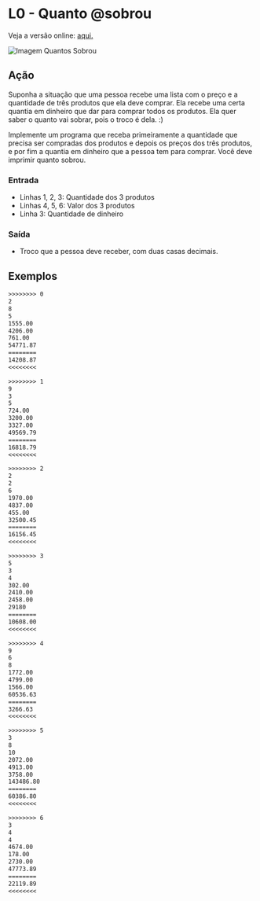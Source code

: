# L0 - Quanto @sobrou

Veja a versão online: [aqui.](https://github.com/qxcodefup/arcade/blob/master/base/sobrou/Readme.md)

![Imagem Quantos Sobrou](https://raw.githubusercontent.com/qxcodefup/arcade/master/base/sobrou/cover.jpg)

## Ação

Suponha a situação que uma pessoa recebe uma lista com o preço e a
quantidade de três produtos que ela deve comprar. Ela recebe uma certa quantia
em dinheiro que dar para comprar todos os produtos. Ela quer saber o quanto
vai sobrar, pois o troco é dela. :)

Implemente um programa que receba primeiramente a quantidade que precisa ser
compradas dos produtos e depois os preços dos três produtos, e por fim a
quantia em dinheiro que a pessoa tem para comprar. Você deve imprimir quanto
sobrou.

### Entrada

- Linhas 1, 2, 3: Quantidade dos 3 produtos
- Linhas 4, 5, 6: Valor dos 3 produtos
- Linha 3: Quantidade de dinheiro

### Saída

- Troco que a pessoa deve receber, com duas casas decimais.

## Exemplos

```txt
>>>>>>>> 0
2
8
5
1555.00
4206.00
761.00
54771.87
========
14208.87
<<<<<<<<

>>>>>>>> 1
9
3
5
724.00
3200.00
3327.00
49569.79
========
16818.79
<<<<<<<<

>>>>>>>> 2
2
2
6
1970.00
4837.00
455.00
32500.45
========
16156.45
<<<<<<<<

>>>>>>>> 3
5
3
4
302.00
2410.00
2458.00
29180
========
10608.00
<<<<<<<<

>>>>>>>> 4
9
6
8
1772.00
4799.00
1566.00
60536.63
========
3266.63
<<<<<<<<

>>>>>>>> 5
3
8
10
2072.00
4913.00
3758.00
143486.80
========
60386.80
<<<<<<<<

>>>>>>>> 6
3
4
4
4674.00
178.00
2730.00
47773.89
========
22119.89
<<<<<<<<

```
